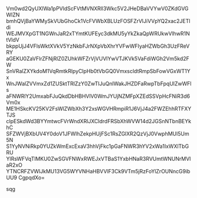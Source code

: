 Vm0wd2QyUXlWa1pPVldScFVtMVNXRll3Wkc5V2JHeDBaVVYwV0ZKdGVGWlZN
bmhQVjBaYWMySkVUbGhoCk1VcFVWbXBLUzFOSFZrVlJiVVpYQ2xac2JETldi
WEJMVXpGT1NGWnJaR2xTYmtKUFEyc3dkMU5yYkZkaQpWRUkwVlhwR1NtVldV
bkppUjJ4VFlsWktXVkV5YzNkbFJrNXpVbXhrYVFwWFIyaHZWbGh3UzFReVRY
aGEKU0ZaVFlrZFNjRlZ0ZUhkWFZrVjVUVlYwVTJKVk5VaFdiWGh2Vm5kd2FW
SnVRalZXYkdoM1VqRmtkRlpyClpHb0tVbGQ0VmxscldtRmpSbFowVGxWT1Yx
WnJWalZVVmxZd1ZUSktTRlZzY0ZwTlJuQnlWakJHZDFaRwpTbFpqUlZwWFls
aFNWRlY2UmxabFJuQkdDbHBHVlV0WmJYUjNZMFpXZEdSSVpHcFNiR3d6Vm0x
ME1HSkcKV25KV2FsWlZWbXh3Y2xsWGVHRmpiR1J6VjJ4a2FWZEhhRTFXYTJS
clpESkdWd3BYYmtwcFVrWndXRlJXCldrdFRSbXhWVW14d2JGSnNTbnBEYkhC
SFZWVjBXbUV4Y0doV1JFWlhZekpHUjFSc1RsZGlXR2QzVjJ0VwphMUl5Um5N
S1YyNVNiRkp0YUZkWmExcExaV3hhVjFkc1pGaFNWR3hYV2xWa1IxWXlTbGRU
YlRsWFVqTlMKU0ZwSGVFNWxRWEJxVTBaS1YxbHNaR3RVUmtWNUNrMVlaR2xO
YTNCRFZVWlJkMU13VG5WYVNHaHBVVlF3Ck9VTm5jRzFoYlZrOUNncG9ibUU9
CgpqdXo=

sqg